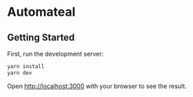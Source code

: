 # Automateal


## Getting Started

First, run the development server:

```bash
yarn install
yarn dev
```

Open [http://localhost:3000](http://localhost:3000) with your browser to see the result.

